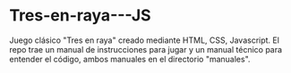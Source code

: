 # Tres-en-raya---JS
Juego clásico "Tres en raya" creado mediante HTML, CSS, Javascript. El repo trae un manual de instrucciones para jugar y un manual técnico para entender el código, ambos manuales en el directorio "manuales".
